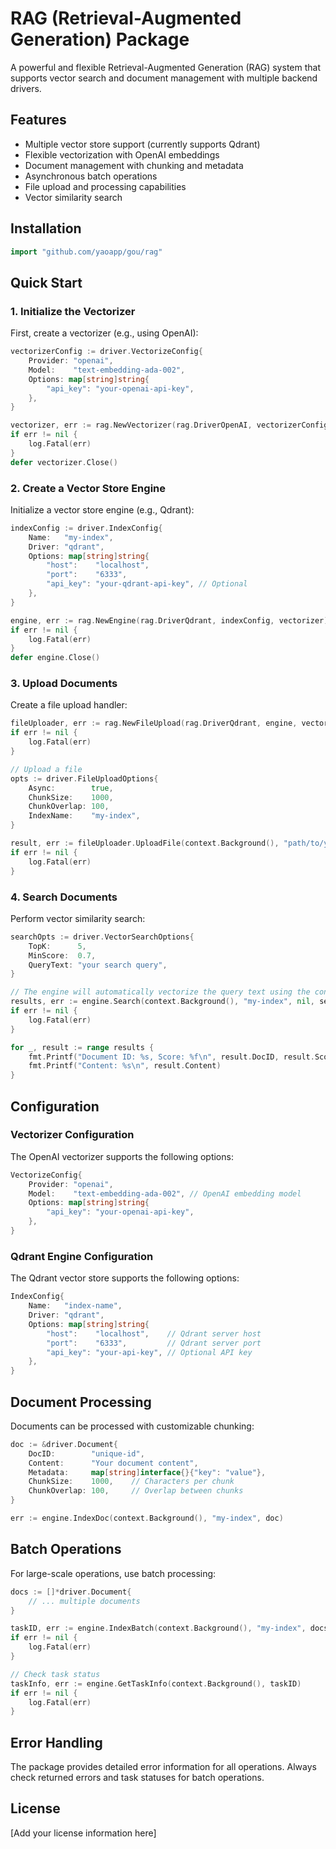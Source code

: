 # RAG (Retrieval-Augmented Generation) Package

A powerful and flexible Retrieval-Augmented Generation (RAG) system that supports vector search and document management with multiple backend drivers.

## Features

- Multiple vector store support (currently supports Qdrant)
- Flexible vectorization with OpenAI embeddings
- Document management with chunking and metadata
- Asynchronous batch operations
- File upload and processing capabilities
- Vector similarity search

## Installation

```go
import "github.com/yaoapp/gou/rag"
```

## Quick Start

### 1. Initialize the Vectorizer

First, create a vectorizer (e.g., using OpenAI):

```go
vectorizerConfig := driver.VectorizeConfig{
    Provider: "openai",
    Model:    "text-embedding-ada-002",
    Options: map[string]string{
        "api_key": "your-openai-api-key",
    },
}

vectorizer, err := rag.NewVectorizer(rag.DriverOpenAI, vectorizerConfig)
if err != nil {
    log.Fatal(err)
}
defer vectorizer.Close()
```

### 2. Create a Vector Store Engine

Initialize a vector store engine (e.g., Qdrant):

```go
indexConfig := driver.IndexConfig{
    Name:   "my-index",
    Driver: "qdrant",
    Options: map[string]string{
        "host":    "localhost",
        "port":    "6333",
        "api_key": "your-qdrant-api-key", // Optional
    },
}

engine, err := rag.NewEngine(rag.DriverQdrant, indexConfig, vectorizer)
if err != nil {
    log.Fatal(err)
}
defer engine.Close()
```

### 3. Upload Documents

Create a file upload handler:

```go
fileUploader, err := rag.NewFileUpload(rag.DriverQdrant, engine, vectorizer)
if err != nil {
    log.Fatal(err)
}

// Upload a file
opts := driver.FileUploadOptions{
    Async:        true,
    ChunkSize:    1000,
    ChunkOverlap: 100,
    IndexName:    "my-index",
}

result, err := fileUploader.UploadFile(context.Background(), "path/to/your/file", opts)
if err != nil {
    log.Fatal(err)
}
```

### 4. Search Documents

Perform vector similarity search:

```go
searchOpts := driver.VectorSearchOptions{
    TopK:      5,
    MinScore:  0.7,
    QueryText: "your search query",
}

// The engine will automatically vectorize the query text using the configured vectorizer
results, err := engine.Search(context.Background(), "my-index", nil, searchOpts)
if err != nil {
    log.Fatal(err)
}

for _, result := range results {
    fmt.Printf("Document ID: %s, Score: %f\n", result.DocID, result.Score)
    fmt.Printf("Content: %s\n", result.Content)
}
```

## Configuration

### Vectorizer Configuration

The OpenAI vectorizer supports the following options:

```go
VectorizeConfig{
    Provider: "openai",
    Model:    "text-embedding-ada-002", // OpenAI embedding model
    Options: map[string]string{
        "api_key": "your-openai-api-key",
    },
}
```

### Qdrant Engine Configuration

The Qdrant vector store supports the following options:

```go
IndexConfig{
    Name:   "index-name",
    Driver: "qdrant",
    Options: map[string]string{
        "host":    "localhost",    // Qdrant server host
        "port":    "6333",         // Qdrant server port
        "api_key": "your-api-key", // Optional API key
    },
}
```

## Document Processing

Documents can be processed with customizable chunking:

```go
doc := &driver.Document{
    DocID:        "unique-id",
    Content:      "Your document content",
    Metadata:     map[string]interface{}{"key": "value"},
    ChunkSize:    1000,    // Characters per chunk
    ChunkOverlap: 100,     // Overlap between chunks
}

err := engine.IndexDoc(context.Background(), "my-index", doc)
```

## Batch Operations

For large-scale operations, use batch processing:

```go
docs := []*driver.Document{
    // ... multiple documents
}

taskID, err := engine.IndexBatch(context.Background(), "my-index", docs)
if err != nil {
    log.Fatal(err)
}

// Check task status
taskInfo, err := engine.GetTaskInfo(context.Background(), taskID)
if err != nil {
    log.Fatal(err)
}
```

## Error Handling

The package provides detailed error information for all operations. Always check returned errors and task statuses for batch operations.

## License

[Add your license information here]
